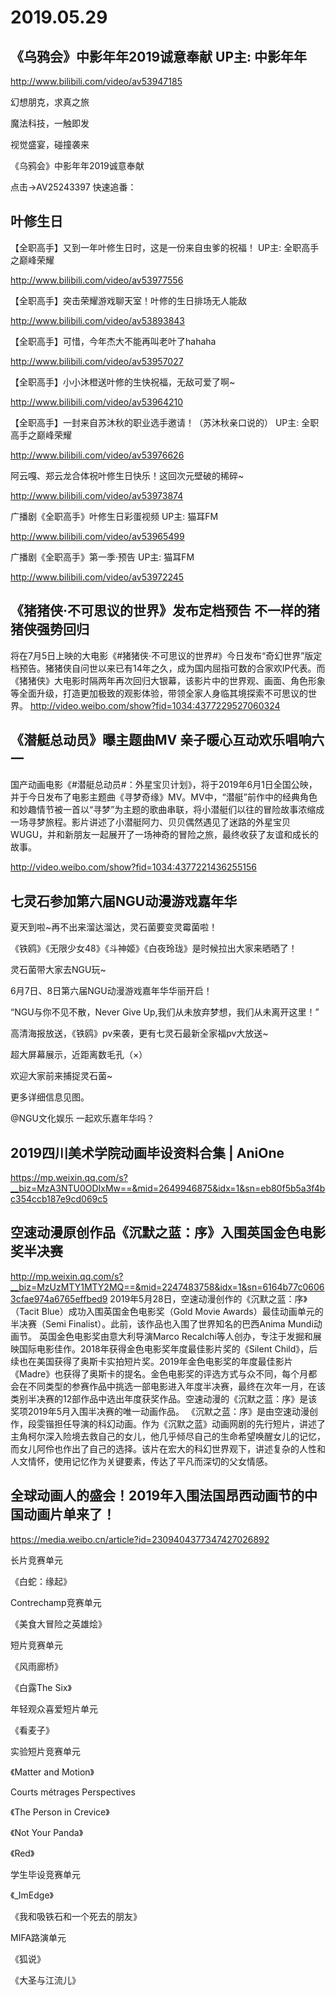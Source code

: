 # 2019.05.29

## 《乌鸦会》中影年年2019诚意奉献 UP主: 中影年年 

 http://www.bilibili.com/video/av53947185

幻想朋克，求真之旅

魔法科技，一触即发

视觉盛宴，碰撞袭来

《乌鸦会》中影年年2019诚意奉献

点击→AV25243397 快速追番：
## 叶修生日

【全职高手】又到一年叶修生日时，这是一份来自虫爹的祝福！ UP主: 全职高手之巅峰荣耀 

 http://www.bilibili.com/video/av53977556

【全职高手】突击荣耀游戏聊天室！叶修的生日排场无人能敌 

 http://www.bilibili.com/video/av53893843

【全职高手】可惜，今年杰大不能再叫老叶了hahaha

 http://www.bilibili.com/video/av53957027

【全职高手】小小沐橙送叶修的生快祝福，无敌可爱了啊~ 

 http://www.bilibili.com/video/av53964210

【全职高手】一封来自苏沐秋的职业选手邀请！（苏沐秋亲口说的） UP主: 全职高手之巅峰荣耀 

 http://www.bilibili.com/video/av53976626

阿云嘎、郑云龙合体祝叶修生日快乐！这回次元壁破的稀碎~

 http://www.bilibili.com/video/av53973874

广播剧《全职高手》叶修生日彩蛋视频 UP主: 猫耳FM 

 http://www.bilibili.com/video/av53965499

广播剧《全职高手》第一季·预告 UP主: 猫耳FM 

 http://www.bilibili.com/video/av53972245
## 《猪猪侠·不可思议的世界》发布定档预告  不一样的猪猪侠强势回归

将在7月5日上映的大电影《#猪猪侠·不可思议的世界#》今日发布“奇幻世界”版定档预告。猪猪侠自问世以来已有14年之久，成为国内屈指可数的合家欢IP代表。而《猪猪侠》大电影时隔两年再次回归大银幕，该影片中的世界观、画面、角色形象等全面升级，打造更加极致的观影体验，带领全家人身临其境探索不可思议的世界。
http://video.weibo.com/show?fid=1034:4377229527060324
## 《潜艇总动员》曝主题曲MV 亲子暖心互动欢乐唱响六一

国产动画电影《#潜艇总动员#：外星宝贝计划》，将于2019年6月1日全国公映，并于今日发布了电影主题曲《寻梦奇缘》MV。MV中，“潜艇”前作中的经典角色和妙趣情节被一首以“寻梦”为主题的歌曲串联，将小潜艇们以往的冒险故事浓缩成一场寻梦旅程。影片讲述了小潜艇阿力、贝贝偶然遇见了迷路的外星宝贝WUGU，并和新朋友一起展开了一场神奇的冒险之旅，最终收获了友谊和成长的故事。  

http://video.weibo.com/show?fid=1034:4377221436255156
## 七灵石参加第六届NGU动漫游戏嘉年华

夏天到啦~再不出来溜达溜达，灵石菌要变灵霉菌啦！

《铁鸥》《无限少女48》《斗神姬》《白夜玲珑》是时候拉出大家来晒晒了！

灵石菌带大家去NGU玩~

6月7日、8日第六届NGU动漫游戏嘉年华华丽开启！

“NGU与你不见不散，Never Give Up,我们从未放弃梦想，我们从未离开这里！”

高清海报放送，《铁鸥》pv来袭，更有七灵石最新全家福pv大放送~

超大屏幕展示，近距离数毛孔（×）

欢迎大家前来捕捉灵石菌~

更多详细信息见图。

@NGU文化娱乐 一起欢乐嘉年华吗？
## 2019四川美术学院动画毕设资料合集 | AniOne

https://mp.weixin.qq.com/s?__biz=MzA3NTU0ODIxMw==&mid=2649946875&idx=1&sn=eb80f5b5a3f4bc354ccb187e9cd069c5

 

## 空速动漫原创作品《沉默之蓝：序》入围英国金色电影奖半决赛
http://mp.weixin.qq.com/s?__biz=MzUzMTY1MTY2MQ==&mid=2247483758&idx=1&sn=6164b77c06063cfae974a6765effbed9
2019年5月28日，空速动漫创作的《沉默之蓝：序》（Tacit Blue）成功入围英国金色电影奖（Gold Movie Awards）最佳动画单元的半决赛（Semi Finalist）。此前，该作品也入围了世界知名的巴西Anima Mundi动画节。
英国金色电影奖由意大利导演Marco Recalchi等人创办，专注于发掘和展映国际电影佳作。2018年获得金色电影奖年度最佳影片奖的《Silent Child》，后续也在美国获得了奥斯卡实拍短片奖。2019年金色电影奖的年度最佳影片《Madre》也获得了奥斯卡的提名。金色电影奖的评选方式与众不同，每个月都会在不同类型的参赛作品中挑选一部电影进入年度半决赛，最终在次年一月，在该类别半决赛的12部作品中选出年度获奖作品。空速动漫的《沉默之蓝：序》是该奖项2019年5月入围半决赛的唯一动画作品。
《沉默之蓝：序》是由空速动漫创作，段雯锴担任导演的科幻动画。作为《沉默之蓝》动画网剧的先行短片，讲述了主角柯尔深入险境去救自己的女儿，他几乎倾尽自己的生命希望唤醒女儿的记忆，而女儿阿伶也作出了自己的选择。该片在宏大的科幻世界观下，讲述复杂的人性和人文情怀，使用记忆作为关键要素，传达了平凡而深切的父女情感。

 
## 全球动画人的盛会！2019年入围法国昂西动画节的中国动画片单来了！

https://media.weibo.cn/article?id=2309404377347427026892

长片竞赛单元

《白蛇：缘起》

Contrechamp竞赛单元

《美食大冒险之英雄烩》

短片竞赛单元

《风雨廊桥》

《白露The Six》

年轻观众喜爱短片单元

《看麦子》

实验短片竞赛单元

《Matter and Motion》

Courts métrages Perspectives

《The Person in Crevice》

《Not Your Panda》

《Red》

学生毕设竞赛单元

《_ImEdge》

《我和吸铁石和一个死去的朋友》

MIFA路演单元

《狐说》

《大圣与江流儿》

